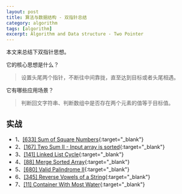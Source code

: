 ```yaml
---
layout: post
title: 算法与数据结构 - 双指针总结
category: algorithm
tags: [algorithm]
excerpt: Algorithm and Data structure - Two Pointer
---
```



本文来总结下双指针思想。  


它的核心思想是什么？  

> 设置头尾两个指针，不断往中间靠拢，直至达到目标或者头尾相遇。  


它有哪些应用场景？  

> 判断回文字符串、判断数组中是否存在两个元素的值等于目标值。  
  

## 实战  

- 1、[[633] Sum of Square Numbers](http://yaoyichen.cn/algorithm/2020/05/23/leetcode-633.html){:target="_blank"}  
- 2、[[167] Two Sum II - Input array is sorted](http://yaoyichen.cn/algorithm/2020/05/23/leetcode-167.html){:target="_blank"}  
- 3、[[141] Linked List Cycle](http://yaoyichen.cn/algorithm/2020/03/26/leetcode-141.html){:target="_blank"}  
- 4、[[88] Merge Sorted Array](http://yaoyichen.cn/algorithm/2020/05/24/leetcode-88.html){:target="_blank"}  
- 5、[[680] Valid Palindrome II](http://yaoyichen.cn/algorithm/2020/05/23/leetcode-680.html){:target="_blank"}  
- 6、[[345] Reverse Vowels of a String](http://yaoyichen.cn/algorithm/2020/05/23/leetcode-345.html){:target="_blank"}  
- 7、[[11] Container With Most Water](http://yaoyichen.cn/algorithm/2020/03/09/leetcode-11.html){:target="_blank"}  

